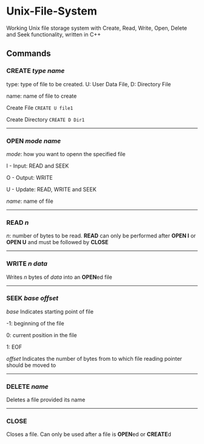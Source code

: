 # Unix-File-System
Working Unix file storage system with Create, Read, Write, Open, Delete and Seek functionality, written in C++

## Commands

### CREATE *type name*

type: type of file to be created. U: User Data File, D: Directory File

name: name of file to create

Create File `CREATE U file1`

Create Directory `CREATE D Dir1`

---
### OPEN *mode name*

*mode*: how you want to openn the specified file

I - Input: READ and SEEK

O - Output: WRITE 

U - Update: READ, WRITE and SEEK

*name*: name of file

---    
### READ *n*

*n*: number of bytes to be read. **READ** can only be performed after **OPEN I** or **OPEN U** and must be followed by **CLOSE**

---
### WRITE *n data*

Writes *n* bytes of *data* into an **OPEN**ed file

---
### SEEK *base offset*

*base* Indicates starting point of file 

-1: beginning of the file

0: current position in the file

1: EOF

*offset* Indicates the number of bytes from <base> to which file reading pointer should be moved to

--- 
### DELETE *name*

Deletes a file provided its name
    
---
### CLOSE

Closes a file. Can only be used after a file is **OPEN**ed or **CREATE**d
